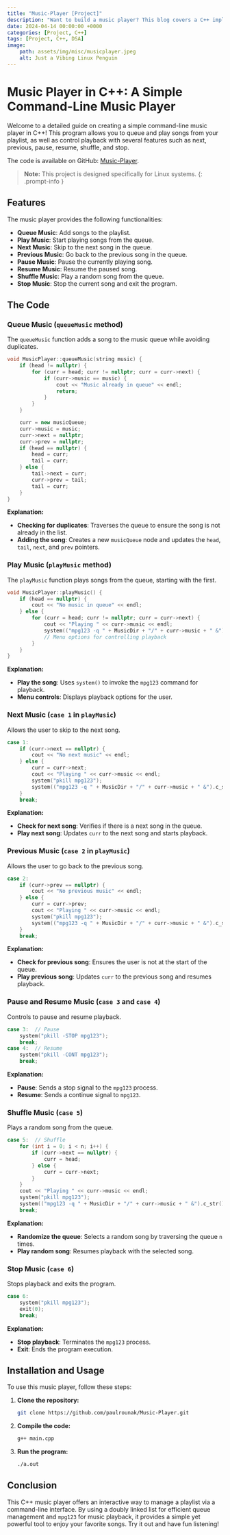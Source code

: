 ```yaml
---
title: "Music-Player [Project]"
description: "Want to build a music player? This blog covers a C++ implementation with a linked list playlist, featuring shuffle, play, pause, and more with the code on GitHub."
date: 2024-04-14 00:00:00 +0000
categories: [Project, C++]
tags: [Project, C++, DSA]
image: 
    path: assets/img/misc/musicplayer.jpeg
    alt: Just a Vibing Linux Penguin
---
```


# Music Player in C++: A Simple Command-Line Music Player

Welcome to a detailed guide on creating a simple command-line music player in C++! This program allows you to queue and play songs from your playlist, as well as control playback with several features such as next, previous, pause, resume, shuffle, and stop. 

The code is available on GitHub: [Music-Player](https://github.com/paulrounak/Music-Player.git).

> **Note:** This project is designed specifically for Linux systems.
{: .prompt-info }

## Features

The music player provides the following functionalities:

- **Queue Music**: Add songs to the playlist.
- **Play Music**: Start playing songs from the queue.
- **Next Music**: Skip to the next song in the queue.
- **Previous Music**: Go back to the previous song in the queue.
- **Pause Music**: Pause the currently playing song.
- **Resume Music**: Resume the paused song.
- **Shuffle Music**: Play a random song from the queue.
- **Stop Music**: Stop the current song and exit the program.

## The Code

### Queue Music (`queueMusic` method)
The `queueMusic` function adds a song to the music queue while avoiding duplicates.

```cpp
void MusicPlayer::queueMusic(string music) {
    if (head != nullptr) {
        for (curr = head; curr != nullptr; curr = curr->next) {
            if (curr->music == music) {
                cout << "Music already in queue" << endl;
                return;
            }
        }
    }

    curr = new musicQueue;
    curr->music = music;
    curr->next = nullptr;
    curr->prev = nullptr;
    if (head == nullptr) {
        head = curr;
        tail = curr;
    } else {
        tail->next = curr;
        curr->prev = tail;
        tail = curr;
    }
}
```

**Explanation:**
- **Checking for duplicates**: Traverses the queue to ensure the song is not already in the list.
- **Adding the song**: Creates a new `musicQueue` node and updates the `head`, `tail`, `next`, and `prev` pointers.

### Play Music (`playMusic` method)
The `playMusic` function plays songs from the queue, starting with the first.

```cpp
void MusicPlayer::playMusic() {
    if (head == nullptr) {
        cout << "No music in queue" << endl;
    } else {
        for (curr = head; curr != nullptr; curr = curr->next) {
            cout << "Playing " << curr->music << endl;
            system(("mpg123 -q " + MusicDir + "/" + curr->music + " &").c_str());
            // Menu options for controlling playback
        }
    }
}
```

**Explanation:**
- **Play the song**: Uses `system()` to invoke the `mpg123` command for playback.
- **Menu controls**: Displays playback options for the user.

### Next Music (`case 1` in `playMusic`)
Allows the user to skip to the next song.

```cpp
case 1:
    if (curr->next == nullptr) {
        cout << "No next music" << endl;
    } else {
        curr = curr->next;
        cout << "Playing " << curr->music << endl;
        system("pkill mpg123");
        system(("mpg123 -q " + MusicDir + "/" + curr->music + " &").c_str());
    }
    break;
```

**Explanation:**
- **Check for next song**: Verifies if there is a next song in the queue.
- **Play next song**: Updates `curr` to the next song and starts playback.

### Previous Music (`case 2` in `playMusic`)
Allows the user to go back to the previous song.

```cpp
case 2:
    if (curr->prev == nullptr) {
        cout << "No previous music" << endl;
    } else {
        curr = curr->prev;
        cout << "Playing " << curr->music << endl;
        system("pkill mpg123");
        system(("mpg123 -q " + MusicDir + "/" + curr->music + " &").c_str());
    }
    break;
```

**Explanation:**
- **Check for previous song**: Ensures the user is not at the start of the queue.
- **Play previous song**: Updates `curr` to the previous song and resumes playback.

### Pause and Resume Music (`case 3` and `case 4`)
Controls to pause and resume playback.

```cpp
case 3:  // Pause
    system("pkill -STOP mpg123");
    break;
case 4:  // Resume
    system("pkill -CONT mpg123");
    break;
```

**Explanation:**
- **Pause**: Sends a stop signal to the `mpg123` process.
- **Resume**: Sends a continue signal to `mpg123`.

### Shuffle Music (`case 5`)
Plays a random song from the queue.

```cpp
case 5:  // Shuffle
    for (int i = 0; i < n; i++) {
        if (curr->next == nullptr) {
            curr = head;
        } else {
            curr = curr->next;
        }
    }
    cout << "Playing " << curr->music << endl;
    system("pkill mpg123");
    system(("mpg123 -q " + MusicDir + "/" + curr->music + " &").c_str());
    break;
```

**Explanation:**
- **Randomize the queue**: Selects a random song by traversing the queue `n` times.
- **Play random song**: Resumes playback with the selected song.

### Stop Music (`case 6`)
Stops playback and exits the program.

```cpp
case 6:
    system("pkill mpg123");
    exit(0);
    break;
```

**Explanation:**
- **Stop playback**: Terminates the `mpg123` process.
- **Exit**: Ends the program execution.

## Installation and Usage

To use this music player, follow these steps:

1. **Clone the repository:**
   ```bash
   git clone https://github.com/paulrounak/Music-Player.git
   ```

2. **Compile the code:**
   ```bash
   g++ main.cpp
   ```

3. **Run the program:**
   ```bash
   ./a.out
   ```

## Conclusion
This C++ music player offers an interactive way to manage a playlist via a command-line interface. By using a doubly linked list for efficient queue management and `mpg123` for music playback, it provides a simple yet powerful tool to enjoy your favorite songs. Try it out and have fun listening!
